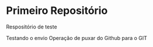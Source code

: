 # Primeiro Repositório
 Respositório de teste

 Testando o envio
 Operação de puxar do Github para o GIT 
